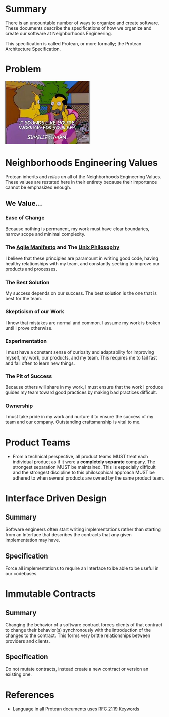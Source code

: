 # Summary
There is an uncountable number of ways to organize and create software. These documents describe the specifications of how we organize and create our software at Neighborhoods Engineering.

This specification is called Protean, or more formally; the Protean Architecture Specification.

# Problem
![simplify](images/simplify.jpeg)

# Neighborhoods Engineering Values
Protean inherits and *relies on* all of the Neighborhoods Engineering Values. These values are restated here in their entirety because their importance  cannot be emphasized enough.

## We Value...

### Ease of Change
Because nothing is permanent, my work must have clear boundaries, narrow scope and minimal complexity.

### The [Agile Manifesto](http://agilemanifesto.org/) and The [Unix Philosophy](https://en.wikipedia.org/wiki/Unix_philosophy)
I believe that these principles are paramount in writing good code, having healthy relationships with my team, and constantly seeking to improve our products and processes.

### The Best Solution
My success depends on our success. The best solution is the one that is best for the team.

### Skepticism of our Work
I know that mistakes are normal and common. I assume my work is broken until I prove otherwise.

### Experimentation
I must have a constant sense of curiosity and adaptability for improving myself, my work, our products, and my team. This requires me to fail fast and fail often to learn new things.

### The Pit of Success
Because others will share in my work, I must ensure that the work I produce guides my team toward good practices by making bad practices difficult.

### Ownership
I must take pride in my work and nurture it to ensure the success of my team and our company. Outstanding craftsmanship is vital to me.

# Product Teams
* From a technical perspective, all product teams MUST treat each individual product as if it were a **completely separate** company. The strongest separation MUST be maintained. This is especially difficult and the strongest discipline to this philosophical approach MUST be adhered to when several products are owned by the same product team. 

# Interface Driven Design

## Summary
Software engineers often start writing implementations rather than starting from an Interface that describes the contracts that any given implementation may have.

## Specification
Force all implementations to require an Interface to be able to be useful in our codebases.

# Immutable Contracts
## Summary
Changing the behavior of a software contract forces clients of that contract to change their behavior(s) synchronously with the introduction of the changes to the contract.  This forms very brittle relationships between providers and clients.

## Specification
Do not mutate contracts, instead create a new contract or version an existing one.

# References
* Language in all Protean documents uses [RFC 2119 Keywords](https://www.ietf.org/rfc/rfc2119.txt)
